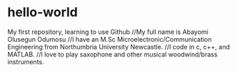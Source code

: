 # hello-world
My first repository, learning to use Github
//My full name is Abayomi Olusegun Odumosu
//I have an M.Sc Microelectronic/Communication Engineering from Northumbria University Newcastle.
//I code in c, c++, and MATLAB.
//I love to play saxophone and other musical woodwind/brass instruments.
